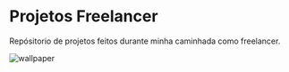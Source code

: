 # Projetos Freelancer
 Repósitorio de projetos feitos durante minha caminhada como freelancer.

![wallpaper](wallpaper.png)

